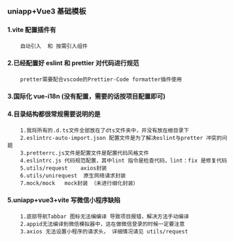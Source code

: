 ### uniapp+Vue3 基础模板

#### 1.vite 配置插件有

        自动引入  和 按需引入组件

#### 2.已经配置好 eslint 和 prettier 对代码进行规范

        pretter需要配合vscode的Prettier-Code formatter插件使用

#### 3.国际化 vue-i18n (没有配置，需要的话按项目配置即可)

#### 4.目录结构都很常规需要说明的是

        1.我将所有的.d.ts文件全部放在了dts文件夹中，并没有放在根目录下
        2.eslintrc-auto-import.json 配置文件是为了解决eslint与pretter 冲突的问题
        3.pretterrc.js文件是配置文件是配置代码风格文件
        4.eslintrc.js 代码规范配置，其中lint 指令是检查代码，lint：fix 是修复代码
        5.utils/request    axios封装
        6.utils/unirequest  原生网络请求封装
        7.mock/mock   mock封装 （未进行细化封装）

#### 5.uniapp+vue3+vite 写微信小程序缺陷

        1.底部导航Tabbar 图标无法编编译 导致项目报错，解决方法手动编译
        2.appid无法编译到微信模拟器中，这在做微信登录的时候一定要注意
        3.axios 无法设置小程序的请求头， 详细情况请见 utils/request
